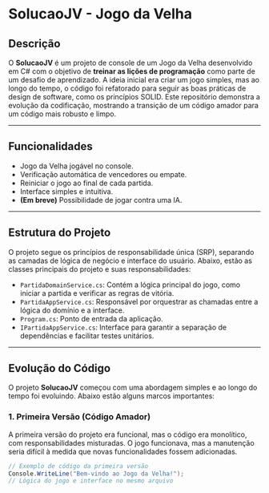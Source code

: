 # SolucaoJV - Jogo da Velha

## Descrição

O **SolucaoJV** é um projeto de console de um Jogo da Velha desenvolvido em C# com o objetivo de **treinar as lições de programação** como parte de um desafio de aprendizado. A ideia inicial era criar um jogo simples, mas ao longo do tempo, o código foi refatorado para seguir as boas práticas de design de software, como os princípios SOLID. Este repositório demonstra a evolução da codificação, mostrando a transição de um código amador para um código mais robusto e limpo.

---

## Funcionalidades

- Jogo da Velha jogável no console.
- Verificação automática de vencedores ou empate.
- Reiniciar o jogo ao final de cada partida.
- Interface simples e intuitiva.
- **(Em breve)** Possibilidade de jogar contra uma IA.

---

## Estrutura do Projeto

O projeto segue os princípios de responsabilidade única (SRP), separando as camadas de lógica de negócio e interface do usuário. Abaixo, estão as classes principais do projeto e suas responsabilidades:

- `PartidaDomainService.cs`: Contém a lógica principal do jogo, como iniciar a partida e verificar as regras de vitória.
- `PartidaAppService.cs`: Responsável por orquestrar as chamadas entre a lógica do domínio e a interface.
- `Program.cs`: Ponto de entrada da aplicação.
- `IPartidaAppService.cs`: Interface para garantir a separação de dependências e facilitar testes unitários.

---

## Evolução do Código

O projeto **SolucaoJV** começou com uma abordagem simples e ao longo do tempo foi evoluindo. Abaixo estão alguns marcos importantes:

### 1. Primeira Versão (Código Amador)

A primeira versão do projeto era funcional, mas o código era monolítico, com responsabilidades misturadas. O jogo funcionava, mas a manutenção seria difícil à medida que novas funcionalidades fossem adicionadas.

```csharp
// Exemplo de código da primeira versão
Console.WriteLine("Bem-vindo ao Jogo da Velha!");
// Lógica do jogo e interface no mesmo arquivo
